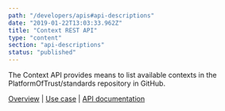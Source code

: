 ```yaml
---
path: "/developers/apis#api-descriptions"
date: "2019-01-22T13:03:33.962Z"
title: "Context REST API"
type: "content"
section: "api-descriptions"
status: "published"
---
```

The Context API provides means to list available contexts in the PlatformOfTrust/standards repository in GitHub.

[Overview](/developers/apis/ceontext-rest-api) | [Use case](https://docs.oftrust.net/usecases/context) | [API documentation](https://docs.oftrust.net/#loginapi)